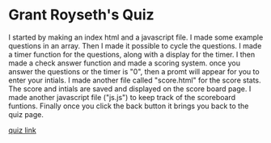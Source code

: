 # Grant Royseth's Quiz #

I started by making an index html and a javascript file.
I made some example questions in an array.
Then I made it possible to cycle the questions.
I made a timer function for the questions, along with a display for the timer.
I then made a check answer function and made a scoring system.
once you answer the questions or the timer is "0", then a promt will appear for you to enter your intials.
I made another file called "score.html" for the score stats.
The score and intials are saved and displayed on the score board page.
I made another javascript file ("js.js") to keep track of the scoreboard funtions.
Finally once you click the back button it brings you back to the quiz page.

[quiz link](https://groyseth.github.io/Portfoilo-GR/ "Check it out!")
